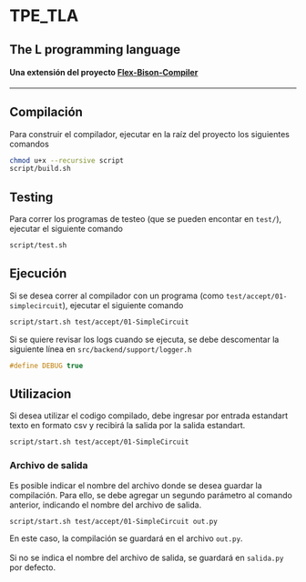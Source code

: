 # TPE_TLA
## The L programming language

#### Una extensión del proyecto [Flex-Bison-Compiler](https://github.com/agustin-golmar/Flex-Bison-Compiler) 
<hr>

## Compilación
Para construir el compilador, ejecutar en la raíz del proyecto los siguientes comandos

```bash
chmod u+x --recursive script
script/build.sh
```

## Testing
Para correr los programas de testeo (que se pueden encontar en `test/`), ejecutar el siguiente comando
```bash
script/test.sh
```

## Ejecución 
Si se desea correr al compilador con un programa (como `test/accept/01-simplecircuit`), ejecutar el siguiente comando
```bash
script/start.sh test/accept/01-SimpleCircuit
```
Si se quiere revisar los logs cuando se ejecuta, se debe descomentar la siguiente línea en `src/backend/support/logger.h`
```c
#define DEBUG true
```


## Utilizacion
Si desea utilizar el codigo compilado, debe ingresar por entrada estandart texto en formato csv y recibirá la salida por la salida estandart.
```bash
script/start.sh test/accept/01-SimpleCircuit
```
### Archivo de salida
Es posible indicar el nombre del archivo donde se desea guardar la compilación.
Para ello, se debe agregar un segundo parámetro al comando anterior, indicando el nombre del archivo de salida.
```bash
script/start.sh test/accept/01-SimpleCircuit out.py
```
En este caso, la compilación se guardará en el archivo `out.py`.
<br>
<br>
Si no se indica el nombre del archivo de salida, se guardará en `salida.py` por defecto.

